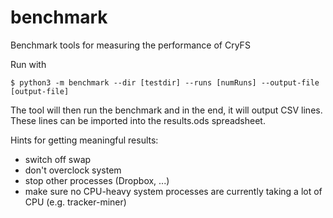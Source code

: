# benchmark
Benchmark tools for measuring the performance of CryFS

Run with

    $ python3 -m benchmark --dir [testdir] --runs [numRuns] --output-file [output-file]

The tool will then run the benchmark and in the end, it will output CSV lines.
These lines can be imported into the results.ods spreadsheet.

Hints for getting meaningful results:
- switch off swap
- don't overclock system
- stop other processes (Dropbox, ...)
- make sure no CPU-heavy system processes are currently taking a lot of CPU (e.g. tracker-miner)
